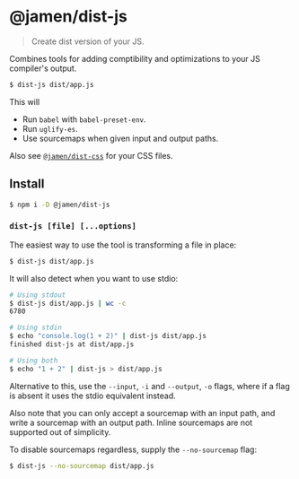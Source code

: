 
# @jamen/dist-js

> Create dist version of your JS.

Combines tools for adding comptibility and optimizations to your JS compiler's
output.

```sh
$ dist-js dist/app.js
```

This will

- Run `babel` with `babel-preset-env`.
- Run `uglify-es`.
- Use sourcemaps when given input and output paths.

Also see [`@jamen/dist-css`](https://github.com/jamen/dist-css) for your CSS files.

## Install

```sh
$ npm i -D @jamen/dist-js
```

### `dist-js [file] [...options]`

The easiest way to use the tool is transforming a file in place:

```sh
$ dist-js dist/app.js
```

It will also detect when you want to use stdio:

```sh
# Using stdout
$ dist-js dist/app.js | wc -c
6780

# Using stdin
$ echo "console.log(1 + 2)" | dist-js dist/app.js
finished dist-js at dist/app.js

# Using both
$ echo "1 + 2" | dist-js > dist/app.js
```

Alternative to this, use the `--input`, `-i` and `--output`, `-o` flags, where
if a flag is absent it uses the stdio equivalent instead.

Also note that you can only accept a sourcemap with an input path, and write a
sourcemap with an output path.  Inline sourcemaps are not supported out of
simplicity.

To disable sourcemaps regardless, supply the `--no-sourcemap` flag:

```sh
$ dist-js --no-sourcemap dist/app.js
```
